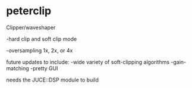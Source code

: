 # peterclip
Clipper/waveshaper

-hard clip and soft clip mode

-oversampling 1x, 2x, or 4x

future updates to include:
-wide variety of soft-clipping algorithms
-gain-matching
-pretty GUI


needs the JUCE::DSP module to build
